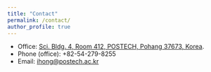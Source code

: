 ```yaml
---
title: "Contact"
permalink: /contact/
author_profile: true
---
```


* Office: [Sci. Bldg. 4, Room 412, POSTECH, Pohang 37673, Korea](https://www.google.com/maps/search/Sci.+Bldg.+4,+Room+412,+POSTECH,+Pohang+37673,+Korea/@36.0138857,129.3209896,17z/data=!3m1!4b1).
* Phone (office): +82-54-279-8255
* Email: [ihong@postech.ac.kr](mailto:ihong@postech.ac.kr)
